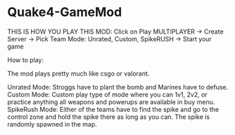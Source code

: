 # Quake4-GameMod

THIS IS HOW YOU PLAY THIS MOD: Click on Play MULTIPLAYER -> Create Server -> Pick Team Mode: Unrated, Custom, SpikeRUSH -> Start your game

How to play:

The mod plays pretty much like csgo or valorant.

Unrated Mode: Stroggs have to plant the bomb and Marines have to defuse.
Custom Mode: Custom play type of mode where you can 1v1, 2v2, or practice anything all weapons and powerups are available in buy menu.
SpikeRush Mode: Either of the teams have to find the spike and go to the control zone and hold the spike there as long as you can. The spike is randomly spawned in the map.

